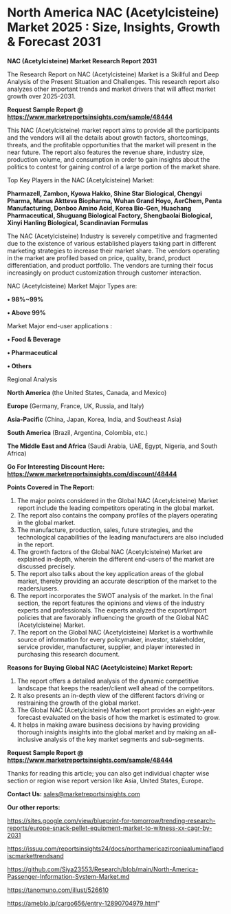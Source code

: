 # North America NAC (Acetylcisteine) Market 2025 : Size, Insights, Growth & Forecast 2031

<strong>NAC (Acetylcisteine) Market Research Report 2031</strong>

The Research Report on NAC (Acetylcisteine) Market is a Skillful and Deep Analysis of the Present Situation and Challenges. This research report also analyzes other important trends and market drivers that will affect market growth over 2025-2031.

<strong>Request Sample Report @ <a href=https://www.marketreportsinsights.com/sample/48444>https://www.marketreportsinsights.com/sample/48444</a></strong>

This NAC (Acetylcisteine) market report aims to provide all the participants and the vendors will all the details about growth factors, shortcomings, threats, and the profitable opportunities that the market will present in the near future. The report also features the revenue share, industry size, production volume, and consumption in order to gain insights about the politics to contest for gaining control of a large portion of the market share.

Top Key Players in the NAC (Acetylcisteine) Market:

<strong>Pharmazell, Zambon, Kyowa Hakko, Shine Star Biological, Chengyi Pharma, Manus Aktteva Biopharma, Wuhan Grand Hoyo, AerChem, Penta Manufacturing, Donboo Amino Acid, Korea Bio-Gen, Huachang Pharmaceutical, Shuguang Biological Factory, Shengbaolai Biological, Xinyi Hanling Biological, Scandinavian Formulas</strong>

The NAC (Acetylcisteine) Industry is severely competitive and fragmented due to the existence of various established players taking part in different marketing strategies to increase their market share. The vendors operating in the market are profiled based on price, quality, brand, product differentiation, and product portfolio. The vendors are turning their focus increasingly on product customization through customer interaction.

NAC (Acetylcisteine) Market Major Types are:

<strong>•  98%~99%

•  Above 99%</strong>

Market Major end-user applications :

<strong>•  Food & Beverage

•  Pharmaceutical

•  Others</strong>

Regional Analysis

</u><strong><b>North America</b></strong> (the United States, Canada, and Mexico)

<strong><b>Europe </b></strong>(Germany, France, UK, Russia, and Italy)

<strong><b>Asia-Pacific</b></strong> (China, Japan, Korea, India, and Southeast Asia)

<strong><b>South America</b></strong> (Brazil, Argentina, Colombia, etc.)

<strong><b>The Middle East and Africa</b></strong> (Saudi Arabia, UAE, Egypt, Nigeria, and South Africa)

<strong>Go For Interesting Discount Here: <a href=https://www.marketreportsinsights.com/discount/48444>https://www.marketreportsinsights.com/discount/48444</a></strong>

<strong>Points Covered in The Report:</strong>
<ol>
  <li>The major points considered in the Global NAC (Acetylcisteine) Market report include the leading competitors operating in the global market.</li>
  <li>The report also contains the company profiles of the players operating in the global market.</li>
  <li>The manufacture, production, sales, future strategies, and the technological capabilities of the leading manufacturers are also included in the report.</li>
  <li>The growth factors of the Global NAC (Acetylcisteine) Market are explained in-depth, wherein the different end-users of the market are discussed precisely.</li>
  <li>The report also talks about the key application areas of the global market, thereby providing an accurate description of the market to the readers/users.</li>
  <li>The report incorporates the SWOT analysis of the market. In the final section, the report features the opinions and views of the industry experts and professionals. The experts analyzed the export/import policies that are favorably influencing the growth of the Global NAC (Acetylcisteine) Market.</li>
  <li>The report on the Global NAC (Acetylcisteine) Market is a worthwhile source of information for every policymaker, investor, stakeholder, service provider, manufacturer, supplier, and player interested in purchasing this research document.</li>
</ol>
<strong>Reasons for Buying Global NAC (Acetylcisteine) Market Report:</strong>

<ol>
  <li>The report offers a detailed analysis of the dynamic competitive landscape that keeps the reader/client well ahead of the competitors.</li>
  <li>It also presents an in-depth view of the different factors driving or restraining the growth of the global market.</li>
  <li>The Global NAC (Acetylcisteine) Market report provides an eight-year forecast evaluated on the basis of how the market is estimated to grow.</li>
  <li>It helps in making aware business decisions by having providing thorough insights insights into the global market and by making an all-inclusive analysis of the key market segments and sub-segments.</li>
</ol>
<strong>Request Sample Report @ <a href=https://www.marketreportsinsights.com/sample/48444>https://www.marketreportsinsights.com/sample/48444</a></strong>


Thanks for reading this article; you can also get individual chapter wise section or region wise report version like Asia, United States, Europe.

<strong>Contact Us:</strong>
sales@marketreportsinsights.com

<strong>Our other reports:</strong>

<a href=https://sites.google.com/view/blueprint-for-tomorrow/trending-research-reports/europe-snack-pellet-equipment-market-to-witness-xx-cagr-by-2031>https://sites.google.com/view/blueprint-for-tomorrow/trending-research-reports/europe-snack-pellet-equipment-market-to-witness-xx-cagr-by-2031</a>

<a href=https://issuu.com/reportsinsights24/docs/northamericazirconiaaluminaflapdiscmarkettrendsand>https://issuu.com/reportsinsights24/docs/northamericazirconiaaluminaflapdiscmarkettrendsand</a>

<a href=https://github.com/Siya23553/Research/blob/main/North-America-Passenger-Information-System-Market.md>https://github.com/Siya23553/Research/blob/main/North-America-Passenger-Information-System-Market.md</a>

<a href=https://tanomuno.com/illust/526610>https://tanomuno.com/illust/526610</a>

<a href=https://ameblo.jp/cargo656/entry-12890704979.html>https://ameblo.jp/cargo656/entry-12890704979.html</a>"
